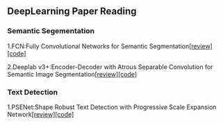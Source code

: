## DeepLearning Paper Reading

### Semantic Segementation
1.FCN:Fully Convolutional Networks for Semantic Segmentation[[review]](https://github.com/FanShuixing/DeepLearning/blob/master/Paper_Reading/review/FCN.md)[[code]](https://github.com/FanShuixing/DeepLearning/tree/master/Semantic%20Segmentation/FCN)

2.Deeplab v3+:Encoder-Decoder with Atrous Separable Convolution for Semantic Image Segmentation[[review]](https://github.com/FanShuixing/DeepLearning/blob/master/Paper_Reading/review/Deeplab%20V3%2B.md)[[code]](https://github.com/FanShuixing/DeepLearning/tree/master/Semantic%20Segmentation/Deeplab_v3)

### Text Detection
1.PSENet:Shape Robust Text Detection with Progressive Scale Expansion Network[[review]](https://github.com/FanShuixing/DeepLearning/blob/master/Paper_Reading/review/SPENet.md)[[code]]()
